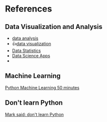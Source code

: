 <h1>References</h1>


## Data Visualization and Analysis
* [data analysis](https://www.youtube.com/watch?v=eMOA1pPVUc4)
* 👍[data visualization](https://www.youtube.com/watch?v=a9UrKTVEeZA)
* [Data Statistics](https://www.youtube.com/watch?v=xxpc-HPKN28)
* [Data Science Apps](https://www.youtube.com/watch?v=JwSS70SZdyM)
* 
## Machine Learning
[Python Machine Learning 50 minutes](https://www.youtube.com/watch?v=7eh4d6sabA0)

## Don't learn Python
[Mark said: don't learn Python](https://www.youtube.com/watch?v=sO1ctUNQ1k8)